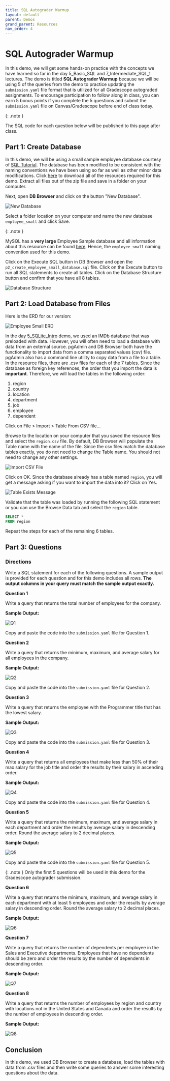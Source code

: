 ```yaml
---
title: SQL Autograder Warmup
layout: default
parent: Demos
grand_parent: Resources
nav_order: 4
---
```


# SQL Autograder Warmup

In this demo, we will get some hands-on practice with the concepts we have learned so far in the day 5_Basic_SQL and 7_Intermediate_SQL_1 lectures. The demo is titled **SQL Autograder Warmup** because we will be using 5 of the queries from the demo to practice updating the `submission.yaml` file format that is utilized for all Gradescope autograded assignments. To encourage participation to follow along in class, you can earn 5 bonus points if you complete the 5 questions and submit the `submission.yaml` file on Canvas/Gradescope before end of class today.

{: .note }

The SQL code for each question below will be published to this page after class.

## Part 1: Create Database

In this demo, we will be using a small sample employee database courtesy of [SQL Tutorial](https://www.sqltutorial.org/). The database has been modified to be consistent with the naming conventions we have been using so far as well as other minor data modifications. Click [here](https://drive.google.com/file/d/1S9EUw7C__wl4NluZfhQ_T0LvoQZ1jKtY/view?usp=sharing) to download all of the resources required for this demo. Extract all files out of the zip file and save in a folder on your computer.

Next, open **DB Browser** and click on the button "New Database".

![New Database](../demos/images/7_New_Database.png)

Select a folder location on your computer and name the new database `employee_small` and click Save.

{: .note }

MySQL has a **very large** Employee Sample database and all information about this resource can be found [here](https://dev.mysql.com/doc/employee/en/). Hence, the `employee_small` naming convention used for this demo.

Click on the Execute SQL button in DB Browser and open the `p2_create_employee_small_database.sql` file. Click on the Execute button to run all SQL statements to create all tables. Click on the Database Structure button and confirm that you have all 8 tables.

![Database Structure](../demos/images/7_Database_Structure.png)

## Part 2: Load Database from Files

Here is the ERD for our version:

![Employee Small ERD](../demos/images/7_employee_small_ERD.png)

In the day [5_SQLite_Intro](../demos/5_SQLite_Intro.html) demo, we used an IMDb database that was preloaded with data. However, you will often need to load a database with data from an external source. pgAdmin and DB Browser both have the functionality to import data from a comma separated values (csv) file. pgAdmin also has a command line utility to copy data from a file to a table. In the resource files, there are .csv files for each of the 7 tables. Since the database as foreign key references, the order that you import the data is **important**. Therefore, we will load the tables in the following order:

1. region
2. country
3. location
4. department
5. job
6. employee
7. dependent

Click on File > Import > Table From CSV file...

Browse to the location on your computer that you saved the resource files and select the `region.csv` file. By default, DB Browser will populate the Table name with the name of the file. Since the csv files match the database tables exactly, you do not need to change the Table name. You should not need to change any other settings. 

![Import CSV File](../demos/images/7_Import_CSV_File.png)

Click on OK. Since the database already has a table named `region`, you will get a message asking if you want to import the data into it? Click on Yes. 

![Table Exists Message](../demos/images/7_Table_Exists.png)

Validate that the table was loaded by running the following SQL statement or you can use the Browse Data tab and select the `region` table.

``` sql
SELECT *
FROM region
```

Repeat the steps for each of the remaining 6 tables.

## Part 3: Questions

### Directions
Write a SQL statement for each of the following questions. A sample output is provided for each question and for this demo includes all rows. **The output columns in your query must match the sample output exactly.**

**Question 1**

Write a query that returns the total number of employees for the company.

**Sample Output:**  

![Q1](../demos/images/7_Q1.png)

Copy and paste the code into the `submission.yaml` file for Question 1.
   
**Question 2**

Write a query that returns the minimum, maximum, and average salary for all employees in the company.
   
**Sample Output:**  

![Q2](../demos/images/7_Q2.png)  

Copy and paste the code into the `submission.yaml` file for Question 2.
   
**Question 3**

Write a query that returns the employee with the Programmer title that has the lowest salary.
   
**Sample Output:**  

![Q3](../demos/images/7_Q3.png) 

Copy and paste the code into the `submission.yaml` file for Question 3.
   
**Question 4**

Write a query that returns all employees that make less than 50% of their max salary for the job title and order the results by their salary in ascending order.
   
**Sample Output:**  

![Q4](../demos/images/7_Q4.png)

Copy and paste the code into the `submission.yaml` file for Question 4.
   
**Question 5**

Write a query that returns the minimum, maximum, and average salary in each department and order the results by average salary in descending order. Round the average salary to 2 decimal places.
   
**Sample Output:**  

![Q5](../demos/images/7_Q5.png)

Copy and paste the code into the `submission.yaml` file for Question 5.

{: .note }
Only the first 5 questions will be used in this demo for the Gradescope autograder submission.
   
**Question 6**

Write a query that returns the minimum, maximum, and average salary in each department with at least 5 employees and order the results by average salary in descending order. Round the average salary to 2 decimal places.
   
**Sample Output:**  

![Q6](../demos/images/7_Q6.png)
   
**Question 7**

Write a query that returns the number of dependents per employee in the Sales and Executive departments. Employees that have no dependents should be zero and order the results by the number of dependents in descending order.
   
**Sample Output:**  

![Q7](../demos/images/7_Q7.png)

**Question 8**

Write a query that returns the number of employees by region and country with locations not in the United States and Canada and order the results by the number of employees in descending order.

**Sample Output:**  

![Q8](../demos/images/7_Q8.png)

## Conclusion

In this demo, we used DB Browser to create a database, load the tables with data from .csv files and then write some queries to answer some interesting questions about the data. 